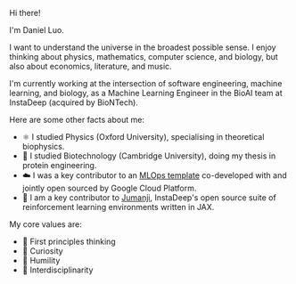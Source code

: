 Hi there! 

I'm Daniel Luo.

I want to understand the universe in the broadest possible sense. I enjoy thinking about physics, mathematics, computer science, and biology, but also about economics, literature, and music. 

I'm currently working at the intersection of software engineering, machine learning, and biology, as a Machine Learning Engineer in the BioAI team at InstaDeep (acquired by BioNTech). 

Here are some other facts about me:
- ⚛️ I studied Physics (Oxford University), specialising in theoretical biophysics. 
- 🧬 I studied Biotechnology (Cambridge University), doing my thesis in protein engineering. 
- ☁️ I was a key contributor to an [MLOps template](https://github.com/GoogleCloudPlatform/vertex-pipelines-end-to-end-samples) co-developed with and jointly open sourced by Google Cloud Platform. 
- 🤖 I am a key contributor to [Jumanji](https://github.com/instadeepai/jumanji), InstaDeep's open source suite of reinforcement learning environments written in JAX. 

My core values are:
- 🌱 First principles thinking
- 🤔 Curiosity
- 🙌 Humility
- 🚀 Interdisciplinarity

<!---
dluo96/dluo96 is a ✨ special ✨ repository because its `README.md` (this file) appears on your GitHub profile.
You can click the Preview link to take a look at your changes.
--->
